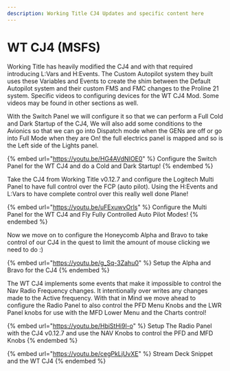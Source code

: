 ```yaml
---
description: Working Title CJ4 Updates and specific content here
---
```


# WT CJ4 (MSFS)

Working Title has heavily modified the CJ4 and with that required introducing L:Vars and H:Events.  The Custom Autopilot system they built uses these Variables and Events to create the shim between the Default Autopilot system and their custom FMS and FMC changes to the Proline 21 system.  Specific videos to configuring devices for the WT CJ4 Mod.  Some videos may be found in other sections as well.&#x20;

With the Switch Panel we will configure it so that we can perform a Full Cold and Dark Startup of the CJ4, We will also add some conditions to the Avionics so that we can go into Dispatch mode when the GENs are off or go into Full Mode when they are On!   the full electrics panel is mapped and so is the Left side of the Lights panel.&#x20;

{% embed url="https://youtu.be/HG4AVdNIOE0" %}
Configure the Switch Panel for the WT CJ4 and do a Cold and Dark Startup!
{% endembed %}

Take the CJ4 from Working Title v0.12.7 and configure the Logitech Multi Panel to have full control over the FCP (auto pilot).  Using the H:Events and L:Vars to have complete control over this really well done Plane!

{% embed url="https://youtu.be/uFExuwvOrls" %}
Configure the Multi Panel for the WT CJ4 and Fly Fully Controlled Auto Pilot Modes!
{% endembed %}

Now we move on to configure the Honeycomb Alpha and Bravo to take control of our CJ4 in the quest to limit the amount of mouse clicking we need to do :)

{% embed url="https://youtu.be/g_Sq-3Zahu0" %}
Setup the Alpha and Bravo for the CJ4
{% endembed %}

The WT CJ4 implements some events that make it impossible to control the Nav Radio Frequency changes.  It intentionally over writes any changes made to the Active frequency.  With that in Mind we move ahead to configure the Radio Panel to also control the PFD Menu Knobs and the LWR Panel knobs for use with the MFD Lower Menu and the Charts control!&#x20;

{% embed url="https://youtu.be/HbiStHi9l-o" %}
Setup The Radio Panel with the CJ4 v0.12.7 and use the NAV Knobs to control the PFD and MFD Knobs
{% endembed %}

{% embed url="https://youtu.be/cegPkLjUvXE" %}
Stream Deck Snippet and the WT CJ4
{% endembed %}

